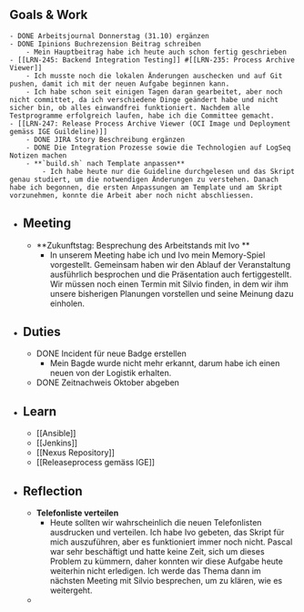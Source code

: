 ## Goals & Work
	- DONE Arbeitsjournal Donnerstag (31.10) ergänzen
	- DONE Ipinions Buchrezension Beitrag schreiben
		- Mein Hauptbeitrag habe ich heute auch schon fertig geschrieben
	- [[LRN-245: Backend Integration Testing]] #[[LRN-235: Process Archive Viewer]]
		- Ich musste noch die lokalen Änderungen auschecken und auf Git pushen, damit ich mit der neuen Aufgabe beginnen kann.
		- Ich habe schon seit einigen Tagen daran gearbeitet, aber noch nicht committet, da ich verschiedene Dinge geändert habe und nicht sicher bin, ob alles einwandfrei funktioniert. Nachdem alle Testprogramme erfolgreich laufen, habe ich die Committee gemacht.
	- [[LRN-247: Release Process Archive Viewer (OCI Image und Deployment gemäss IGE Guildeline)]]
		- DONE JIRA Story Beschreibung ergänzen
		- DONE Die Integration Prozesse sowie die Technologien auf LogSeq Notizen machen
		- **`build.sh` nach Template anpassen**
			- Ich habe heute nur die Guideline durchgelesen und das Skript genau studiert, um die notwendigen Änderungen zu verstehen. Danach habe ich begonnen, die ersten Anpassungen am Template und am Skript vorzunehmen, konnte die Arbeit aber noch nicht abschliessen.
- ## Meeting
	- **Zukunftstag: Besprechung des Arbeitstands mit Ivo **
		- In unserem Meeting habe ich und Ivo mein Memory-Spiel vorgestellt. Gemeinsam haben wir den Ablauf der Veranstaltung ausführlich besprochen und die Präsentation auch fertiggestellt. Wir müssen noch einen Termin mit Silvio finden, in dem wir ihm unsere bisherigen Planungen vorstellen und seine Meinung dazu einholen.
- ## Duties
	- DONE Incident für neue Badge erstellen
		- Mein Bagde wurde nicht mehr erkannt, darum habe ich einen neuen von der Logistik erhalten.
	- DONE Zeitnachweis Oktober abgeben
- ## Learn
	- [[Ansible]]
	- [[Jenkins]]
	- [[Nexus Repository]]
	- [[Releaseprocess gemäss IGE]]
- ## Reflection
	- **Telefonliste verteilen**
		- Heute sollten wir wahrscheinlich die neuen Telefonlisten ausdrucken und verteilen. Ich habe Ivo gebeten, das Skript für mich auszuführen, aber 
		  es funktioniert immer noch nicht. Pascal war sehr beschäftigt und hatte keine Zeit, sich um dieses Problem zu kümmern, daher konnten wir diese Aufgabe heute weiterhin nicht erledigen. Ich werde das Thema dann im nächsten Meeting mit Silvio besprechen, um zu klären, wie es weitergeht.
	-